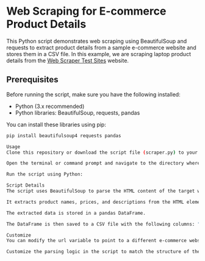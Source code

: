 # Web Scraping for E-commerce Product Details

This Python script demonstrates web scraping using BeautifulSoup and requests to extract product details from a sample e-commerce website and stores them in a CSV file. In this example, we are scraping laptop product details from the [Web Scraper Test Sites](https://webscraper.io/test-sites/e-commerce/allinone/computers/laptops) website.

## Prerequisites

Before running the script, make sure you have the following installed:

- Python (3.x recommended)
- Python libraries: BeautifulSoup, requests, pandas

You can install these libraries using pip:

```bash
pip install beautifulsoup4 requests pandas

Usage
Clone this repository or download the script file (scraper.py) to your local machine.

Open the terminal or command prompt and navigate to the directory where the script is located.

Run the script using Python:

Script Details
The script uses BeautifulSoup to parse the HTML content of the target web page.

It extracts product names, prices, and descriptions from the HTML elements.

The extracted data is stored in a pandas DataFrame.

The DataFrame is then saved to a CSV file with the following columns: "Product Name," "Price," and "Description."

Customize
You can modify the url variable to point to a different e-commerce website to scrape different product details.

Customize the parsing logic in the script to match the structure of the target website if needed.

